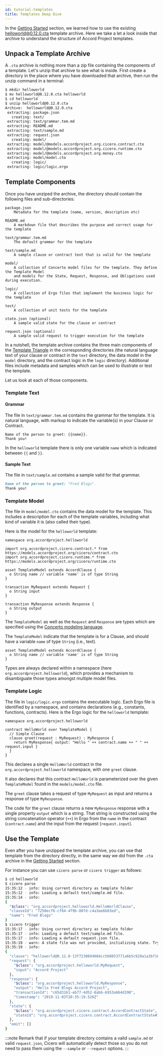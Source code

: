 ```yaml
---
id: tutorial-templates
title: Templates Deep Dive
---
```


In the [Getting Started](started-hello) section, we learned how to use the existing [helloworld@0.12.0.cta](https://templates.accordproject.org/archives/helloworld@0.12.0.cta) template archive. Here we take a let a look inside that archive to understand the structure of Accord Project templates.

## Unpack a Template Archive

A `.cta` archive is nothing more than a zip file containing the components of a template. Let's unzip that archive to see what is inside. First create a directory in the place where you have downloaded that archive, then run the unzip command in a terminal:

```bash
$ mkdir helloworld
$ mv helloworld@0.12.0.cta helloworld
$ cd helloworld
$ unzip helloworld@0.12.0.cta
Archive:  helloworld@0.12.0.cta
 extracting: package.json            
   creating: text/
 extracting: text/grammar.tem.md     
 extracting: README.md               
 extracting: text/sample.md          
 extracting: request.json            
   creating: model/
 extracting: model/@models.accordproject.org.cicero.contract.cto  
 extracting: model/@models.accordproject.org.cicero.runtime.cto  
 extracting: model/@models.accordproject.org.money.cto  
 extracting: model/model.cto         
   creating: logic/
 extracting: logic/logic.ergo        
```

## Template Components

Once you have unziped the archive, the directory should contain the following files and sub-directories:

```text
package.json
    Metadata for the template (name, version, description etc)

README.md
    A markdown file that describes the purpose and correct usage for the template

text/grammar.tem.md
    The default grammar for the template

text/sample.md
    A sample clause or contract text that is valid for the template

model/
    A collection of Concerto model files for the template. They define the Template Model
    and models for the State, Request, Response, and Obligations used during execution.

logic/
    A collection of Ergo files that implement the business logic for the template

test/
    A collection of unit tests for the template

state.json (optional)
    A sample valid state for the clause or contract

request.json (optional)
    A sample valid request to trigger execution for the template
```

In a nutshell, the template archive contains the three main components of the [Template Triangle](accordproject-concepts#what-is-a-template) in the corresponding directories (the natural language text of your clause or contract in the `text` directory, the data model in the `model` directory, and the contract logic in the `logic` directory). Additional files include metadata and samples which can be used to illustrate or test the template.

Let us look at each of those components.

### Template Text

#### Grammar

The file in `text/grammar.tem.md` contains the grammar for the template. It is natural language, with markup to indicate the variable(s) in your Clause or Contract.

```tem
Name of the person to greet: {{name}}.
Thank you!
```

In the `helloworld` template there is only one variable `name` which is indicated between `{{` and `}}`.

#### Sample Text

The file in `text/sample.md` contains a sample valid for that grammar.

```md
Name of the person to greet: "Fred Blogs".
Thank you!
```

### Template Model

The file in `model/model.cto` contains the data model for the template. This includes a description for each of the template variables, including what kind of variable it is (also called their type).

Here is the model for the `helloworld` template:

```ergo
namespace org.accordproject.helloworld

import org.accordproject.cicero.contract.* from https://models.accordproject.org/cicero/contract.cto
import org.accordproject.cicero.runtime.* from https://models.accordproject.org/cicero/runtime.cto

asset TemplateModel extends AccordClause {
  o String name // variable 'name' is of type String
}

transaction MyRequest extends Request {
  o String input
}

transaction MyResponse extends Response {
  o String output
}
```

The `TemplateModel` as well as the `Request` and `Response` are types which are specified using the [Concerto modeling language](https://github.com/accordproject/concerto).

The `TemplateModel` indicate that the template is for a Clause, and should have a variable `name` of type `String` (i.e., text).

```ergo
asset TemplateModel extends AccordClause {
  o String name // variable 'name' is of type String
}
```

Types are always declared within a namespace (here `org.accordproject.helloworld`), which provides a mechanism to disambiguate those types amongst multiple model files.

### Template Logic

The file in `logic/logic.ergo` contains the executable logic. Each Ergo file is identified by a namespace, and contains declarations (e.g., constants, functions, contracts). Here is the Ergo logic for the `helloworld` template:

```ergo
namespace org.accordproject.helloworld

contract HelloWorld over TemplateModel {
  // Simple Clause
  clause greet(request : MyRequest) : MyResponse {
    return MyResponse{ output: "Hello " ++ contract.name ++ " " ++ request.input }
  }
}
```

This declares a single `HelloWorld` contract in the `org.accordproject.helloworld` namespace, with one `greet` clause.

It also declares that this contract `HelloWorld` is parameterized over the given `TemplateModel` found in the `models/model.cto` file.

The `greet` clause takes a request of type `MyRequest` as input and returns a response of type `MyResponse`.

The code for the `greet` clause returns a new `MyResponse` response with a single property `output` which is a string. That string is constructed using the string concatenation operator (`++`) in Ergo from the `name` in the contract (`contract.name`) and the input from the request (`request.input`).

## Use the Template

Even after you have unzipped the template archive, you can use that template from the directory directly, in the same way we did from the `.cta` archive in the  [Getting Started](started-hello) section.

For instance you can use `cicero parse` or `cicero trigger` as follows:
```bash
$ cd helloworld
$ cicero parse
15:35:12 - info: Using current directory as template folder
15:35:12 - info: Loading a default text/sample.md file.
15:35:14 - info:
{
  "$class": "org.accordproject.helloworld.HelloWorldClause",
  "clauseId": "7258ecf6-cf64-4f9b-807d-c4a3ae6b83ed",
  "name": "Fred Blogs"
}
$ cicero trigger
15:35:17 - info: Using current directory as template folder
15:35:17 - info: Loading a default text/sample.md file.
15:35:17 - info: Loading a default request.json file.
15:35:19 - warn: A state file was not provided, initializing state. Try the --state flag or create a state.json in the root folder of your template.
15:35:19 - info:
{
  "clause": "helloworld@0.12.0-13f7230894084cc568853771a6b5c928a1a3b71699512f763f8734fcca38dc5c",
  "request": {
    "$class": "org.accordproject.helloworld.MyRequest",
    "input": "Accord Project"
  },
  "response": {
    "$class": "org.accordproject.helloworld.MyResponse",
    "output": "Hello Fred Blogs Accord Project",
    "transactionId": "c65d3161-eb77-4d52-8abb-6953a664d190",
    "timestamp": "2019-11-03T20:35:19.526Z"
  },
  "state": {
    "$class": "org.accordproject.cicero.contract.AccordContractState",
    "stateId": "org.accordproject.cicero.contract.AccordContractState#1"
  },
  "emit": []
}
```

:::note
Remark that if your template directory contains a valid `sample.md` or valid `request.json`, Cicero will automatically detect those so you do not need to pass them using the `--sample` or `--request` options.
:::

